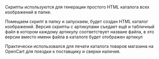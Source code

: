 Скрипты используются для генерации простого HTML каталога всех изображений в папке.

Помещаем скрипт в папку и запускаем, будет создан HTML каталог изображений. Версия скрипты с артикулами съедает ещё и табличный файл в котором каждому артикулу соответствует назваие файла, в это версии вместо имени файла в каталоге будет отображен артикул

Практически использовался для печати каталога товаров магазина на OpenCart для поездки к поставщику и сверки наличия.